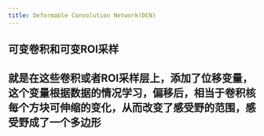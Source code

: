 ```yaml
---
title: Deformable Convolution Network(DCN)
---
```


## 可变卷积和可变ROI采样
## 就是在这些卷积或者ROI采样层上，添加了位移变量，这个变量根据数据的情况学习，偏移后，相当于卷积核每个方块可伸缩的变化，从而改变了感受野的范围，感受野成了一个多边形
##
